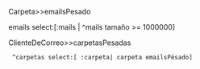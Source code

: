 Carpeta>>emailsPesado

emails select:[:mails | ^mails tamaño >= 1000000]



ClienteDeCorreo>>carpetasPesadas

     ^carpetas select:[ :carpeta| carpeta emailsPësado]